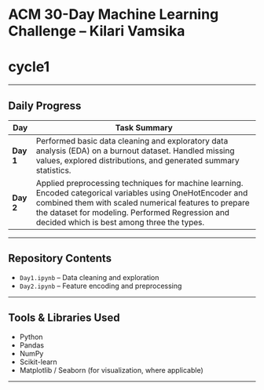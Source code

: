 
# ACM 30-Day Machine Learning Challenge – Kilari Vamsika
# cycle1

---

## Daily Progress

| Day | Task Summary |
|-----|--------------|
| **Day 1** | Performed basic data cleaning and exploratory data analysis (EDA) on a burnout dataset. Handled missing values, explored distributions, and generated summary statistics. |
| **Day 2** | Applied preprocessing techniques for machine learning. Encoded categorical variables using OneHotEncoder and combined them with scaled numerical features to prepare the dataset for modeling. Performed Regression and decided which is best among three the types. |

---

## Repository Contents

- `Day1.ipynb` – Data cleaning and exploration
- `Day2.ipynb` – Feature encoding and preprocessing

---

## Tools & Libraries Used
- Python
- Pandas
- NumPy
- Scikit-learn
- Matplotlib / Seaborn (for visualization, where applicable)
---
